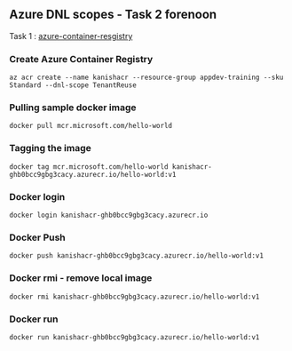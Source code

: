 

## Azure DNL scopes - Task 2 forenoon

Task 1 : [azure-container-resgistry](./sample-api/readme.md)


### Create Azure Container Registry

    az acr create --name kanishacr --resource-group appdev-training --sku Standard --dnl-scope TenantReuse

### Pulling sample docker image

    docker pull mcr.microsoft.com/hello-world

### Tagging the image

    docker tag mcr.microsoft.com/hello-world kanishacr-ghb0bcc9gbg3cacy.azurecr.io/hello-world:v1

### Docker login

    docker login kanishacr-ghb0bcc9gbg3cacy.azurecr.io  

### Docker Push

    docker push kanishacr-ghb0bcc9gbg3cacy.azurecr.io/hello-world:v1 

### Docker rmi - remove local image

    docker rmi kanishacr-ghb0bcc9gbg3cacy.azurecr.io/hello-world:v1 

### Docker run

    docker run kanishacr-ghb0bcc9gbg3cacy.azurecr.io/hello-world:v1 